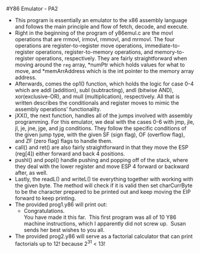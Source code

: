 #Y86 Emulator - PA2

- This program is essentially an emulator to the x86 assembly language and follows the main principle and flow of fetch, decode, and execute.
- Right in the beginning of the program of y86emul.c are the movl operations that are rrmovl, irmovl, rmmovl, and mrmovl. The four operations are register-to-register move operations, immediate-to-register operations, register-to-memory operations, and memory-to-register operations, respectively. They are fairly straightforward when moving around the `reg` array, *numPtr which holds values for what to move, and *memArrAddress which is the int pointer to the memory array address.
- Afterwards, comes the op1() function, which holds the logic for case 0-4 which are addl (addition), subl (subtracting), andl (bitwise AND), xor(exclusive-OR), and mull (multiplication), respectively. All that is written describes the conditionals and register moves to mimic the assembly operations’ functionality.
- jXX(), the next function, handles all of the jumps involved with assembly programming. For this emulator, we deal with the cases 0-6 with jmp, jle, jl, je, jne, jge, and jg conditions. They follow the specific conditions of the given jump type, with the given SF (sign flag), OF (overflow flag), and ZF (zero flag) flags to handle them. 
- call() and ret() are also fairly straightforward in that they move the ESP (reg[4]) either forward and back 4 positions.
- pushl() and popl() handle pushing and popping off of the stack, where they deal with the lower register  and move ESP 4 forward or backward after, as well.
- Lastly, the readL() and writeL() tie everything together with working with the given byte. The method will check if it is valid then set charCurrByte to be the character prepared to be printed out and keep moving the EIP forward to keep printing. 
- The provided prog1.y86 will print out:
	- Congratulations.  
	You have made it this far.  This first program was all of 10 Y86 machine instructions, which I apparently did not screw up. 
	Susan sends her best wishes to you all.
- The provided prog2.y86 will serve as a factorial calculator that can print factorials up to 12! because 2<sup>31</sup> < 13!